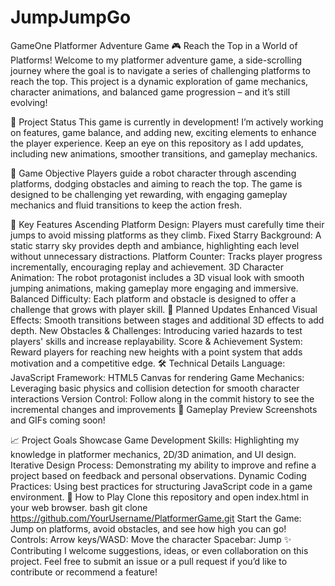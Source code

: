# JumpJumpGo
GameOne
Platformer Adventure Game
🎮 Reach the Top in a World of Platforms!
Welcome to my platformer adventure game, a side-scrolling journey where the goal is to navigate a series of challenging platforms to reach the top. This project is a dynamic exploration of game mechanics, character animations, and balanced game progression – and it’s still evolving!

🚀 Project Status
This game is currently in development! I’m actively working on features, game balance, and adding new, exciting elements to enhance the player experience. Keep an eye on this repository as I add updates, including new animations, smoother transitions, and gameplay mechanics.

🎯 Game Objective
Players guide a robot character through ascending platforms, dodging obstacles and aiming to reach the top. The game is designed to be challenging yet rewarding, with engaging gameplay mechanics and fluid transitions to keep the action fresh.

🌟 Key Features
Ascending Platform Design: Players must carefully time their jumps to avoid missing platforms as they climb.
Fixed Starry Background: A static starry sky provides depth and ambiance, highlighting each level without unnecessary distractions.
Platform Counter: Tracks player progress incrementally, encouraging replay and achievement.
3D Character Animation: The robot protagonist includes a 3D visual look with smooth jumping animations, making gameplay more engaging and immersive.
Balanced Difficulty: Each platform and obstacle is designed to offer a challenge that grows with player skill.
📅 Planned Updates
Enhanced Visual Effects: Smooth transitions between stages and additional 3D effects to add depth.
New Obstacles & Challenges: Introducing varied hazards to test players' skills and increase replayability.
Score & Achievement System: Reward players for reaching new heights with a point system that adds motivation and a competitive edge.
🛠 Technical Details
Language: JavaScript
Framework: HTML5 Canvas for rendering
Game Mechanics: Leveraging basic physics and collision detection for smooth character interactions
Version Control: Follow along in the commit history to see the incremental changes and improvements
🎥 Gameplay Preview
Screenshots and GIFs coming soon!

📈 Project Goals
Showcase Game Development Skills: Highlighting my knowledge in platformer mechanics, 2D/3D animation, and UI design.
Iterative Design Process: Demonstrating my ability to improve and refine a project based on feedback and personal observations.
Dynamic Coding Practices: Using best practices for structuring JavaScript code in a game environment.
📖 How to Play
Clone this repository and open index.html in your web browser.
bash
git clone https://github.com/YourUsername/PlatformerGame.git
Start the Game: Jump on platforms, avoid obstacles, and see how high you can go!
Controls:
Arrow keys/WASD: Move the character
Spacebar: Jump
✨ Contributing
I welcome suggestions, ideas, or even collaboration on this project. Feel free to submit an issue or a pull request if you’d like to contribute or recommend a feature!

